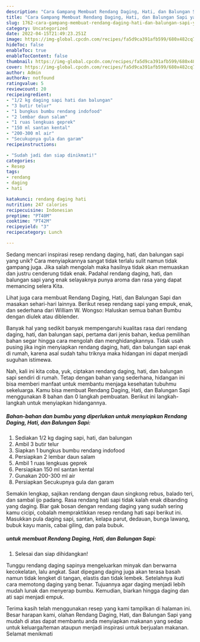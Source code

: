 ```yaml
---
description: "Cara Gampang Membuat Rendang Daging, Hati, dan Balungan Sapi yang Bisa Manjain Lidah"
title: "Cara Gampang Membuat Rendang Daging, Hati, dan Balungan Sapi yang Bisa Manjain Lidah"
slug: 1762-cara-gampang-membuat-rendang-daging-hati-dan-balungan-sapi-yang-bisa-manjain-lidah
category: Uncategorized
date: 2022-04-15T21:49:23.251Z
image: https://img-global.cpcdn.com/recipes/fa5d9ca391afb599/680x482cq70/rendang-daging-hati-dan-balungan-sapi-foto-resep-utama.jpg
hideToc: false
enableToc: true
enableTocContent: false
thumbnail: https://img-global.cpcdn.com/recipes/fa5d9ca391afb599/680x482cq70/rendang-daging-hati-dan-balungan-sapi-foto-resep-utama.jpg
cover: https://img-global.cpcdn.com/recipes/fa5d9ca391afb599/680x482cq70/rendang-daging-hati-dan-balungan-sapi-foto-resep-utama.jpg
author: Admin
authorAv: notfound
ratingvalue: 5
reviewcount: 20
recipeingredient:
- "1/2 kg daging sapi hati dan balungan"
- "3 butir telur"
- "1 bungkus bumbu rendang indofood"
- "2 lembar daun salam"
- "1 ruas lengkuas geprek"
- "150 ml santan kental"
- "200-300 ml air"
- "Secukupnya gula dan garam"
recipeinstructions:

- "Sudah jadi dan siap dinikmati!"
categories:
- Resep
tags:
- rendang
- daging
- hati

katakunci: rendang daging hati 
nutrition: 247 calories
recipecuisine: Indonesian
preptime: "PT40M"
cooktime: "PT42M"
recipeyield: "3"
recipecategory: Lunch

---
```





Sedang mencari inspirasi resep rendang daging, hati, dan balungan sapi yang unik? Cara menyiapkannya sangat tidak terlalu sulit namun tidak gampang juga. Jika salah mengolah maka hasilnya tidak akan memuaskan dan justru cenderung tidak enak. Padahal rendang daging, hati, dan balungan sapi yang enak selayaknya punya aroma dan rasa yang dapat memancing selera Kita.





Lihat juga cara membuat Rendang Daging, Hati, dan Balungan Sapi dan masakan sehari-hari lainnya. Berikut resep rendang sapi yang empuk, enak, dan sederhana dari William W. Wongso: Haluskan semua bahan Bumbu dengan diulek atau diblender.

Banyak hal yang sedikit banyak mempengaruhi kualitas rasa dari rendang daging, hati, dan balungan sapi, pertama dari jenis bahan, kedua pemilihan bahan segar hingga cara mengolah dan menghidangkannya. Tidak usah pusing jika ingin menyiapkan rendang daging, hati, dan balungan sapi enak di rumah, karena asal sudah tahu triknya maka hidangan ini dapat menjadi suguhan istimewa.






Nah, kali ini kita coba, yuk, ciptakan rendang daging, hati, dan balungan sapi sendiri di rumah. Tetap dengan bahan yang sederhana, hidangan ini bisa memberi manfaat untuk membantu menjaga kesehatan tubuhmu sekeluarga. Kamu bisa membuat Rendang Daging, Hati, dan Balungan Sapi menggunakan 8 bahan dan 0 langkah pembuatan. Berikut ini langkah-langkah untuk menyiapkan hidangannya.

<!--inarticleads1-->

##### Bahan-bahan dan bumbu yang diperlukan untuk menyiapkan Rendang Daging, Hati, dan Balungan Sapi:

1. Sediakan 1/2 kg daging sapi, hati, dan balungan
1. Ambil 3 butir telur
1. Siapkan 1 bungkus bumbu rendang indofood
1. Persiapkan 2 lembar daun salam
1. Ambil 1 ruas lengkuas geprek
1. Persiapkan 150 ml santan kental
1. Gunakan 200-300 ml air
1. Persiapkan Secukupnya gula dan garam


Semakin lengkap, sajikan rendang dengan daun singkong rebus, balado teri, dan sambal ijo padang. Rasa rendang hati sapi tidak kalah enak dibanding yang daging. Biar gak bosan dengan rendang daging yang sudah sering kamu cicipi, cobalah mempraktikkan resep rendang hati sapi berikut ini. Masukkan pula daging sapi, santan, kelapa parut, dedauan, bunga lawang, bubuk kayu manis, cabai giling, dan pala bubuk. 

<!--inarticleads2-->

#####  untuk membuat Rendang Daging, Hati, dan Balungan Sapi:


1. Selesai dan siap dihidangkan!

Tunggu rendang daging sapinya mengeluarkan minyak dan berwarna kecokelatan, lalu angkat. Saat dipegang daging juga akan terasa basah namun tidak lengket di tangan, elastis dan tidak lembek. Setelahnya ikuti cara memotong daging yang benar. Tujuannya agar daging menjadi lebih mudah lunak dan menyerap bumbu. Kemudian, biarkan hingga daging dan ati sapi menjadi empuk. 

Terima kasih telah menggunakan resep yang kami tampilkan di halaman ini. Besar harapan kami, olahan Rendang Daging, Hati, dan Balungan Sapi yang mudah di atas dapat membantu anda menyiapkan makanan yang sedap untuk keluarga/teman ataupun menjadi inspirasi untuk berjualan makanan. Selamat menikmati
